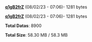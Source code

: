 [**q1gB2frZ**](/data/q1gB2frZ.txt) (08/02/23 - 07:06)- 1281 bytes

[**q1gB2frZ**](/data/q1gB2frZ.txt) (08/02/23 - 07:06)- 1281 bytes

**Total Datas**: 8900

**Total Size**: 58.30 MB / 58.3 MB